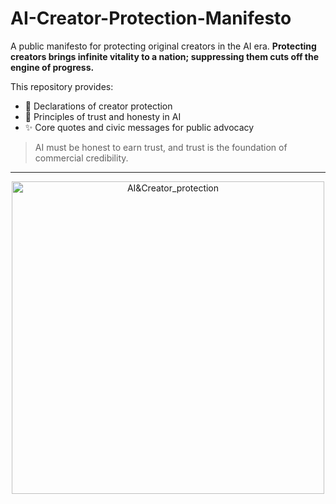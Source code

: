 # AI-Creator-Protection-Manifesto

A public manifesto for protecting original creators in the AI era.
**Protecting creators brings infinite vitality to a nation; suppressing them cuts off the engine of progress.**

This repository provides:
- 📜 Declarations of creator protection
- 🔑 Principles of trust and honesty in AI
- ✨ Core quotes and civic messages for public advocacy

> AI must be honest to earn trust, and trust is the foundation of commercial credibility.

----

<p align="center">
<img src="/AI-Creator-Protection-manifesto/assest/images/AI&Creator_protection.png" alt="AI&Creator_protection" width="500">
</p>

